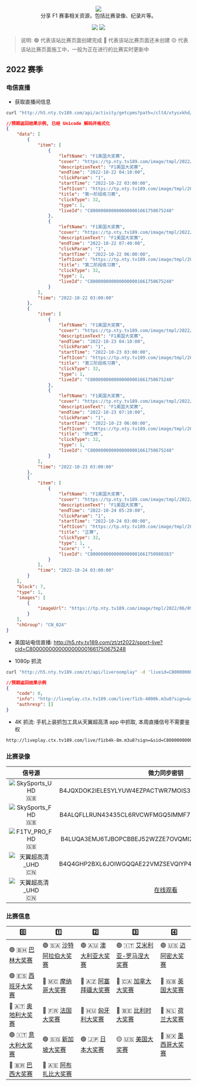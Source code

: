 <p align="center">
  <img src="/media/img/logos/f1.svg"/>
  <br>分享 F1 赛事相关资源，包括比赛录像、纪录片等。
</p>

<p align="center">
  <a href="https://space.bilibili.com/175358"><img src="https://img.shields.io/badge/B%E7%AB%99-Bilibili-blue"></a>
  <a href="https://weibo.com/jayyoung1"><img src="https://img.shields.io/badge/%E6%96%B0%E6%B5%AA-Weibo-red"></a>
</p>

> 说明: 🟢 代表该站比赛页面创建完成 🔴 代表该站比赛页面还未创建 🟡 代表该站比赛页面施工中，一般为正在进行的比赛实时更新中

## 2022 赛季

### 电信直播

- 获取直播间信息

```bash
curl "http://h5.nty.tv189.com/api/activity/getcpms?path=/clt4/xtysxkhd/tjysyqd/F1zhibojian/index.json"
```

```json
//预期返回结果示例, 已经 Unicode 解码并格式化
{
	"data": [
		{
			"item": [
				{
					"leftName": "F1美国大奖赛",
					"cover": "https://tp.nty.tv189.com/image/tmpl/2022/10/18/7009357344.jpg",
					"descriptionText": "F1美国大奖赛",
					"endTime": "2022-10-22 04:10:00",
					"clickParam": "1",
					"startTime": "2022-10-22 03:00:00",
					"leftIcon": "https://tp.nty.tv189.com/image/tmpl/2022/09/08/7009346872.png",
					"title": "第一阶段练习赛",
					"clickType": 32,
					"type": 1,
					"liveId": "C8000000000000000001661750675248"
				},
				{
					"leftName": "F1美国大奖赛",
					"cover": "https://tp.nty.tv189.com/image/tmpl/2022/10/18/7009357344.jpg",
					"descriptionText": "F1美国大奖赛",
					"endTime": "2022-10-22 07:40:00",
					"clickParam": "1",
					"startTime": "2022-10-22 06:00:00",
					"leftIcon": "https://tp.nty.tv189.com/image/tmpl/2022/09/08/7009346872.png",
					"title": "第二阶段练习赛",
					"clickType": 32,
					"type": 1,
					"liveId": "C8000000000000000001661750675248"
				}
			],
			"time": "2022-10-22 03:00:00"
		},
		{
			"item": [
				{
					"leftName": "F1美国大奖赛",
					"cover": "https://tp.nty.tv189.com/image/tmpl/2022/10/18/7009357344.jpg",
					"descriptionText": "F1美国大奖赛",
					"endTime": "2022-10-23 04:10:00",
					"clickParam": "1",
					"startTime": "2022-10-23 03:00:00",
					"leftIcon": "https://tp.nty.tv189.com/image/tmpl/2022/09/08/7009346872.png",
					"title": "第三阶段练习赛",
					"clickType": 32,
					"type": 1,
					"liveId": "C8000000000000000001661750675248"
				},
				{
					"leftName": "F1美国大奖赛",
					"cover": "https://tp.nty.tv189.com/image/tmpl/2022/10/18/7009357344.jpg",
					"descriptionText": "F1美国大奖赛",
					"endTime": "2022-10-23 07:10:00",
					"clickParam": "1",
					"startTime": "2022-10-23 06:00:00",
					"leftIcon": "https://tp.nty.tv189.com/image/tmpl/2022/09/08/7009346872.png",
					"title": "排位赛",
					"clickType": 32,
					"type": 1,
					"liveId": "C8000000000000000001661750675248"
				}
			],
			"time": "2022-10-23 03:00:00"
		},
		{
			"item": [
				{
					"leftName": "F1美国大奖赛",
					"cover": "https://tp.nty.tv189.com/image/tmpl/2022/10/18/7009357344.jpg",
					"descriptionText": "F1美国大奖赛",
					"endTime": "2022-10-24 05:20:00",
					"clickParam": "1",
					"startTime": "2022-10-24 03:00:00",
					"leftIcon": "https://tp.nty.tv189.com/image/tmpl/2022/09/08/7009346872.png",
					"title": "正赛",
					"clickType": 32,
					"type": 1,
					"score": " ",
					"liveId": "C8000000000000000001661750980383"
				}
			],
			"time": "2022-10-24 03:00:00"
		}
	],
	"block": 7,
	"type": 1,
	"images": [
		{
			"imageUrl": "https://tp.nty.tv189.com/image/tmpl/2022/06/09/7009328301.png"
		}
	],
	"chGroup": "CN_024"
}
```

- 美国站电信直播: <http://h5.nty.tv189.com/zt/zt2022/sport-live?cid=C8000000000000000001661750675248>

- 1080p 抓流

```bash
curl "http://h5.nty.tv189.com/zt/api/liveroomplay" -d 'liveid=C8000000000000000001661750675248'
```

```json
//预期返回结果示例
{
	"code": 0,
	"info": "http://liveplay.ctx.tv189.com/live/f1zb-4000k.m3u8?sign=&sid=C8000000000000000001661750675248&msisdn=40000000000&spid=&timestamp=20221020072343&H=115010310149&channelid=01833310&nodeid=&videotype=1&encrypt=******打码******&ua=30&nettype=12&imsi=&guid=******打码******&playseek=1",
	"authresp": []
}
```

- 4K 抓流: 手机上装抓包工具从天翼超高清 app 中抓取, 本周直播信号不需要鉴权

```markdown
http://liveplay.ctx.tv189.com/live/f1zb4k-8m.m3u8?sign=&sid=C8000000000000000001661750980383
```

### 比赛录像

|                                  信号源                                  |                                   微力同步密钥                                    |
| :----------------------------------------------------------------------: | :-------------------------------------------------------------------------------: |
|  ![SkySports_UHD](https://img.shields.io/badge/SkySports-UHD-gold) :gb:  |              B4JQXDOK2IELESYLYUW4EZPACTWR7MOIS3Q5WATVCU3QPNPDYPZDPQ               |
|  ![SkySports_FHD](https://img.shields.io/badge/SkySports-FHD-blue) :gb:  |              B4ALQFLLRUN43435CL6RVCWFMGQ5IMMF7EY2LQH6RLT67QBRFQU54Q               |
|   ![F1TV_PRO_FHD](https://img.shields.io/badge/F1TV_PRO-FHD-blue) :gb:   |              B4LUQA3EMJ6TJBOPCBBEJ52WZZE7OVQMI2DFIKQ4KI625QM472WN4Q               |
| ![天翼超高清_UHD](https://img.shields.io/badge/天翼超高清-UHD-gold) :cn: |              B4Q4GHP2BXL6JOIWGQQAE22VMZSEVQIYP4HFVN4QHGBGGZSRHZF5VQ               |
| ![天翼超高清_UHD](https://img.shields.io/badge/天翼超高清-UHD-gold) :cn: | [在线观看](https://space.bilibili.com/175358/channel/collectiondetail?sid=754362) |

### 比赛信息

| 0️⃣                                                     | 1️⃣                                                                    | 2️⃣                                                          | 3️⃣                                                         | 4️⃣                                                       |
| ------------------------------------------------------ | --------------------------------------------------------------------- | ----------------------------------------------------------- | ---------------------------------------------------------- | -------------------------------------------------------- |
| 🟢 :bahrain: [巴林大奖赛](/races/2022/R01.README.md)   | 🟢 :saudi_arabia: [沙特阿拉伯大奖赛](/races/2022/R02.README.md)       | 🟢 :australia: [澳大利亚大奖赛](/races/2022/R03.README.md)  | 🟢 :it: [艾米利亚-罗马涅大奖赛](/races/2022/R04.README.md) | 🟢 :us: [迈阿密大奖赛](/races/2022/R05.README.md)        |
| 🟢 :es: [西班牙大奖赛](/races/2022/R06.README.md)      | 🔴 :monaco: [摩纳哥大奖赛](/races/2022/R07.README.md)                 | 🔴 :azerbaijan: [阿塞拜疆大奖赛](/races/2022/R08.README.md) | 🔴 :canada: [加拿大大奖赛](/races/2022/R09.README.md)      | 🔴 :gb: [英国大奖赛](/races/2022/R10.README.md)          |
| 🔴 :austria: [奥地利大奖赛](/races/2022/R11.README.md) | 🔴 :fr: [法国大奖赛](/races/2022/R12.README.md)                       | 🔴 :hungary: [匈牙利大奖赛](/races/2022/R13.README.md)      | 🔴 :belgium: [比利时大奖赛](/races/2022/R14.README.md)     | 🔴 :netherlands: [荷兰大奖赛](/races/2022/R15.README.md) |
| 🟢 :it: [意大利大奖赛](/races/2022/R16.README.md)      | 🟢 :singapore: [新加坡大奖赛](/races/2022/R17.README.md)              | 🟢 :jp: [日本大奖赛](/races/2022/R18.README.md)             | 🟡 :us: [美国大奖赛](/races/2022/R19.README.md)            | 🔴 :mexico: [墨西哥大奖赛](/races/2022/R20.README.md)    |
| 🔴 :brazil: [巴西大奖赛](/races/2022/R21.README.md)    | 🔴 :united_arab_emirates: [阿布扎比大奖赛](/races/2022/R22.README.md) |
